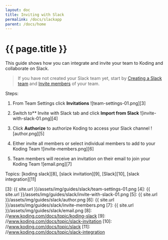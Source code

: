 ```yaml
---
layout: doc
title: Inviting with Slack
permalink: /docs/slackapp
parent: /docs/home
---
```


# {{ page.title }}

This guide shows how you can integrate and invite your team to Koding and collaborate on Slack.

> If you have not created your Slack team yet, start by [Creating a Slack team][1] and [Invite members][2] of your team.

Steps:

1. From Team Settings click **Invitations**
![team-settings-01.png][3]

2. Switch to** Invite with Slack tab and click **Import from Slack**
![invite-with-slack-01.png][4]

3. Click **Authorize** to authorize Koding to access your Slack channel
![author.png][5]

4. Either invite all members or select individual members to add to your Koding Team
![invite-members.png][6]

5. Team members will receive an invitation on their email to join your Koding Team
![email.png][7]

Topics: [koding slack][8], [slack invitation][9], [Slack][10], [slack integration][11]

[1]: https://get.slack.help/hc/en-us/articles/206845317-Creating-a-Slack-team
[2]: https://get.slack.help/hc/en-us/articles/201330256-Inviting-new-members-to-your-Slack-team
[3]: {{ site.url }}/assets/img/guides/slack/team-settings-01.png
[4]: {{ site.url }}/assets/img/guides/slack/invite-with-slack-01.png
[5]: {{ site.url }}/assets/img/guides/slack/author.png
[6]: {{ site.url }}/assets/img/guides/slack/invite-members.png
[7]: {{ site.url }}/assets/img/guides/slack/email.png
[8]: //www.koding.com/docs/topic/koding-slack
[9]: //www.koding.com/docs/topic/slack-invitation
[10]: //www.koding.com/docs/topic/slack
[11]: //www.koding.com/docs/topic/slack-integration

